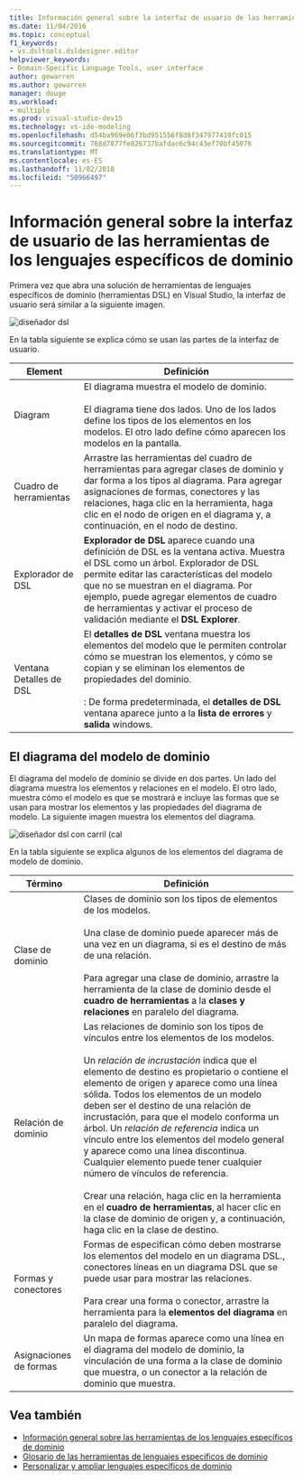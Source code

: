 ```yaml
---
title: Información general sobre la interfaz de usuario de las herramientas de los lenguajes específicos de dominio
ms.date: 11/04/2016
ms.topic: conceptual
f1_keywords:
- vs.dsltools.dsldesigner.editor
helpviewer_keywords:
- Domain-Specific Language Tools, user interface
author: gewarren
ms.author: gewarren
manager: douge
ms.workload:
- multiple
ms.prod: visual-studio-dev15
ms.technology: vs-ide-modeling
ms.openlocfilehash: d54ba969e06f3bd951556f8d8f347977419fc015
ms.sourcegitcommit: 768d7877fe826737bafdac6c94c43ef70bf45076
ms.translationtype: MT
ms.contentlocale: es-ES
ms.lasthandoff: 11/02/2018
ms.locfileid: "50966497"
---
```

# <a name="overview-of-the-domain-specific-language-tools-user-interface"></a>Información general sobre la interfaz de usuario de las herramientas de los lenguajes específicos de dominio
Primera vez que abra una solución de herramientas de lenguajes específicos de dominio (herramientas DSL) en Visual Studio, la interfaz de usuario será similar a la siguiente imagen.

 ![diseñador dsl](../modeling/media/dsl_designer.png)

 En la tabla siguiente se explica cómo se usan las partes de la interfaz de usuario.

|**Element**|**Definición**|
|-|-|
|Diagram|El diagrama muestra el modelo de dominio.<br /><br /> El diagrama tiene dos lados. Uno de los lados define los tipos de los elementos en los modelos. El otro lado define cómo aparecen los modelos en la pantalla.|
|Cuadro de herramientas|Arrastre las herramientas del cuadro de herramientas para agregar clases de dominio y dar forma a los tipos al diagrama. Para agregar asignaciones de formas, conectores y las relaciones, haga clic en la herramienta, haga clic en el nodo de origen en el diagrama y, a continuación, en el nodo de destino.|
|Explorador de DSL|**Explorador de DSL** aparece cuando una definición de DSL es la ventana activa. Muestra el DSL como un árbol. Explorador de DSL permite editar las características del modelo que no se muestran en el diagrama. Por ejemplo, puede agregar elementos de cuadro de herramientas y activar el proceso de validación mediante el **DSL Explorer**.|
|Ventana Detalles de DSL|El **detalles de DSL** ventana muestra los elementos del modelo que le permiten controlar cómo se muestran los elementos, y cómo se copian y se eliminan los elementos de propiedades del dominio.<br /><br /> : De forma predeterminada, el **detalles de DSL** ventana aparece junto a la **lista de errores** y **salida** windows.|

## <a name="the-domain-model-diagram"></a>El diagrama del modelo de dominio
 El diagrama del modelo de dominio se divide en dos partes. Un lado del diagrama muestra los elementos y relaciones en el modelo. El otro lado, muestra cómo el modelo es que se mostrará e incluye las formas que se usan para mostrar los elementos y las propiedades del diagrama de modelo. La siguiente imagen muestra los elementos del diagrama.

 ![diseñador dsl con carril (cal](../modeling/media/dsl_desinger.png)

 En la tabla siguiente se explica algunos de los elementos del diagrama de modelo de dominio.

|**Término**|**Definición**|
|-|-|
|Clase de dominio|Clases de dominio son los tipos de elementos de los modelos.<br /><br /> Una clase de dominio puede aparecer más de una vez en un diagrama, si es el destino de más de una relación.<br /><br /> Para agregar una clase de dominio, arrastre la herramienta de la clase de dominio desde el **cuadro de herramientas** a la **clases y relaciones** en paralelo del diagrama.|
|Relación de dominio|Las relaciones de dominio son los tipos de vínculos entre los elementos de los modelos.<br /><br /> Un *relación de incrustación* indica que el elemento de destino es propietario o contiene el elemento de origen y aparece como una línea sólida. Todos los elementos de un modelo deben ser el destino de una relación de incrustación, para que el modelo conforma un árbol. Un *relación de referencia* indica un vínculo entre los elementos del modelo general y aparece como una línea discontinua. Cualquier elemento puede tener cualquier número de vínculos de referencia.<br /><br /> Crear una relación, haga clic en la herramienta en el **cuadro de herramientas**, al hacer clic en la clase de dominio de origen y, a continuación, haga clic en la clase de destino.|
|Formas y conectores|Formas de especifican cómo deben mostrarse los elementos del modelo en un diagrama DSL., conectores líneas en un diagrama DSL que se puede usar para mostrar las relaciones.<br /><br /> Para crear una forma o conector, arrastre la herramienta para la **elementos del diagrama** en paralelo del diagrama.|
|Asignaciones de formas|Un mapa de formas aparece como una línea en el diagrama del modelo de dominio, la vinculación de una forma a la clase de dominio que muestra, o un conector a la relación de dominio que muestra.|

## <a name="see-also"></a>Vea también

- [Información general sobre las herramientas de los lenguajes específicos de dominio](../modeling/overview-of-domain-specific-language-tools.md)
- [Glosario de las herramientas de lenguajes específicos de dominio](https://msdn.microsoft.com/ca5e84cb-a315-465c-be24-76aa3df276aa)
- [Personalizar y ampliar lenguajes específicos de dominio](../modeling/customizing-and-extending-a-domain-specific-language.md)